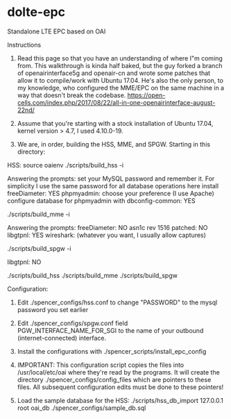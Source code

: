 # dolte-epc
Standalone LTE EPC based on OAI

Instructions

1) Read this page so that you have an understanding of where I"m coming from. This walkthrough is kinda half baked, but the guy forked a branch of openairinterface5g and openair-cn and wrote some patches that allow it to compile/work with Ubuntu 17.04. He's also the only person, to my knowledge, who configured the MME/EPC on the same machine in a way that doesn't break the codebase.
https://open-cells.com/index.php/2017/08/22/all-in-one-openairinterface-august-22nd/

2) Assume that you're starting with a stock installation of Ubuntu 17.04, kernel version > 4.7, I used 4.10.0-19.

3) We are, in order, building the HSS, MME, and SPGW. Starting in this directory:

HSS:
source oaienv
./scripts/build_hss -i

Answering the prompts:
set your MySQL password and remember it. For simplicity I use the same password for all database operations here
install freeDiameter: YES
phpmyadmin: choose your preference (I use Apache)
configure database for phpmyadmin with dbconfig-common: YES

./scripts/build_mme -i

Answering the prompts:
freeDiameter: NO
asn1c rev 1516 patched: NO
libgtpnl: YES
wireshark: (whatever you want, I usually allow captures)

./scripts/build_spgw -i

libgtpnl: NO

./scripts/build_hss
./scripts/build_mme
./scripts/build_spgw

Configuration:
1) Edit ./spencer_configs/hss.conf to change "PASSWORD" to the mysql password you set earlier

2) Edit ./spencer_configs/spgw.conf field PGW_INTERFACE_NAME_FOR_SGI to the name of your outbound (internet-connected) interface.

3) Install the configurations with ./spencer_scripts/install_epc_config

4) IMPORTANT: This configuration script copies the files into /usr/local/etc/oai where they're read by the programs. It will create the directory ./spencer_configs/config_files which are pointers to these files. All subsequent configuration edits must be done to these pointers!

5) Load the sample database for the HSS:
./scripts/hss_db_import 127.0.0.1 root <PASSWORD> oai_db ./spencer_configs/sample_db.sql
